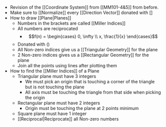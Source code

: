 - Revision of the [[Coordinate System]] from [[MM101-4&5]] from before.
- Make sure to [[Normalize]] every [[Direction Vector]] donated with []
- How to draw [[Plane|Planes]]
	- Numbers in the brackets are called [[Miller Indices]]
	- All numbers are reciprocated
		- $$f(n) = \begin{cases} 0, \infty \\ x, \frac{1}{x} \end{cases}$$
	- Donated with ()
	- All Non-zero indices give us a [[Triangular Geometry]] for the plane
	- 2 Non-zero indices gives us a [[Rectangular Geometry]] for the plane 
	- Join all the points using lines after plotting them
- How to find the [[Miller Indices]] of a Plane
	- Triangular plane must have 3 integers
		- We must pick an origin that is touching a corner of the triangle but is not touching the plane
		- All axis must be touching the triangle from that side when picking the origin
	- Rectangular plane must have 2 integers
		- Origin must be touching the plane at 2 points minimum
	- Square plane must have 1 integer
	- [[Reciprocal|Reciprocate]] all Non-zero numbers